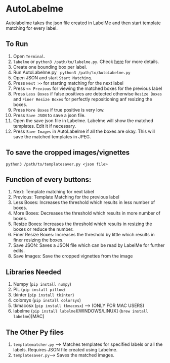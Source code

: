 # AutoLabelme

Autolabelme takes the json file created in LabelMe and then start template matching for every label.

## To Run
1. Open `Terminal`.
2. `labelme` or `python3 /path/to/labelme.py`. Check [here](https://github.com/wkentaro/labelme) for more details.
3. Create one bounding box per label.
4. Run AutoLabelme.py ` python3 /path/to/AutoLabelme.py`
5. Open JSON and start `Start Matching`.
6. Press `Next >>` for starting matching for the next label
7. Press `<< Previous` for viewing the matched boxes for the previous label
8. Press `Less Boxes` if false positives are detected otherwise `Resize Boxes` and `Finer Resize Boxes` for perfectly repositioning anf resizing the boxes.
9. Press `More Boxes` if true positive is very low.
10. Press  `Save JSON` to save a json file.
11. Open the save json file in Labelme. Labelme will show the matched templates. Edit it if necessary.
12. Press `Save Images` in AutoLabelme if all the boxes are okay. This will save the matched templates in JPEG.
## To save the cropped images/vignettes
`python3 /path/to/templatesaver.py <json file>`

## Function of every buttons:
1. Next: Template matching for next label
2. Previous: Template Matching for the previous label
3. Less Boxes: Increases the threshold which results in less number of boxes.
4. More Boxes: Decreases the threshold which results in more number of boxes.
5. Resize Boxes: Increases the threshold which results in resizing the boxes or reduce the number.
6. Finer Resize Boxes: Increases the threshold by little which results in finer resizing the boxes.
7. Save JSON: Saves a JSON file which can be read by LabelMe for further edits.
8. Save Images: Save the cropped vignettes from the image

## Libraries Needed

1. Numpy (`pip install numpy`)
2. PIL (`pip install pillow`)
3. tkinter (`pip install tkinter`)
4. colorsys (`pip install colorsys`)
5. tkmacosx (`pip install tkmacosx`) --> (ONLY FOR MAC USERS)
6. labelme (`pip install labelme`)[WINDOWS/LINUX] (`brew install labelme`)[MAC]

## The Other Py files
1. `templatematcher.py` --> Matches templates for specified labels or all the labels. Requires JSON file created using Labelme.
2. `templatesaver.py`--> Saves the matched images.
